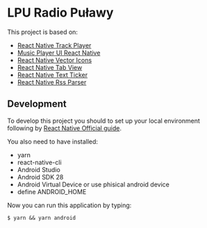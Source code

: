 # LPU Radio Puławy

This project is based on:
- [React Native Track Player](https://github.com/react-native-kit/react-native-track-player)
- [Music Player UI React Native](https://github.com/Belgin-Android/Music-Player-UI-React-Native)
- [React Native Vector Icons](https://github.com/oblador/react-native-vector-icons)
- [React Native Tab View](https://github.com/satya164/react-native-tab-view)
- [React Native Text Ticker](https://github.com/deanhet/react-native-text-ticker)
- [React Native Rss Parser](https://github.com/jameslawler/react-native-rss-parser)

## Development
To develop this project you should to set up your local environment following by [React Native Official guide](https://reactnative.dev/docs/environment-setup).

You also need to have installed:
- yarn
- react-native-cli
- Android Studio
- Android SDK 28
- Android Virtual Device or use phisical android device
- define ANDROID_HOME

Now you can run this application by typing:
```
$ yarn && yarn android
```
